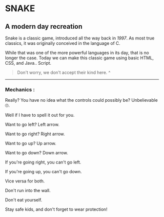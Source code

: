 # SNAKE
## A modern day recreation

Snake is a classic game, introduced all the way back in *1997*. As most true classics, it was originally conceived in the language of C.

While that was one of the more powerful languages in its day, that is no longer the case. Today we can make this classic game using basic HTML, CSS, and Java.. Script.
>Don't worry, we don't accept their kind here. ^
---
### Mechanics :
Really? You have no idea what the controls could possibly be? Unbelievable 🙄.

Well if I have to spell it out for you.

Want to go left? Left arrow.

Want to go right? Right arrow.

Want to go up? Up arrow.

Want to go down? Down arrow.

If you're going right, you can't go left.

If you're going up, you can't go down.

Vice versa for both.

Don't run into the wall.

Don't eat yourself.

Stay safe kids, and don't forget to wear protection!
